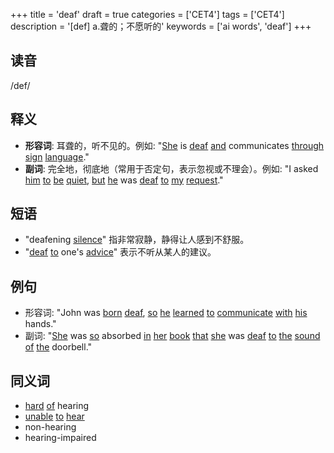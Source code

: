 +++
title = 'deaf'
draft = true
categories = ['CET4']
tags = ['CET4']
description = '[def] a.聋的；不愿听的'
keywords = ['ai words', 'deaf']
+++

## 读音
/def/

## 释义
- **形容词**: 耳聋的，听不见的。例如: "[She](/zh/post/she/) is [deaf](/zh/post/deaf/) [and](/zh/post/and/) communicates [through](/zh/post/through/) [sign](/zh/post/sign/) [language](/zh/post/language/)."
- **副词**: 完全地，彻底地（常用于否定句，表示忽视或不理会）。例如: "I asked [him](/zh/post/him/) [to](/zh/post/to/) [be](/zh/post/be/) [quiet](/zh/post/quiet/), [but](/zh/post/but/) [he](/zh/post/he/) was [deaf](/zh/post/deaf/) [to](/zh/post/to/) [my](/zh/post/my/) [request](/zh/post/request/)."

## 短语
- "deafening [silence](/zh/post/silence/)" 指非常寂静，静得让人感到不舒服。
- "[deaf](/zh/post/deaf/) [to](/zh/post/to/) one's [advice](/zh/post/advice/)" 表示不听从某人的建议。

## 例句
- 形容词: "John was [born](/zh/post/born/) [deaf](/zh/post/deaf/), [so](/zh/post/so/) [he](/zh/post/he/) [learned](/zh/post/learned/) [to](/zh/post/to/) [communicate](/zh/post/communicate/) [with](/zh/post/with/) [his](/zh/post/his/) hands."
- 副词: "[She](/zh/post/she/) was [so](/zh/post/so/) absorbed [in](/zh/post/in/) [her](/zh/post/her/) [book](/zh/post/book/) [that](/zh/post/that/) [she](/zh/post/she/) was [deaf](/zh/post/deaf/) [to](/zh/post/to/) [the](/zh/post/the/) [sound](/zh/post/sound/) [of](/zh/post/of/) [the](/zh/post/the/) doorbell."

## 同义词
- [hard](/zh/post/hard/) [of](/zh/post/of/) hearing
- [unable](/zh/post/unable/) [to](/zh/post/to/) [hear](/zh/post/hear/)
- non-hearing
- hearing-impaired
